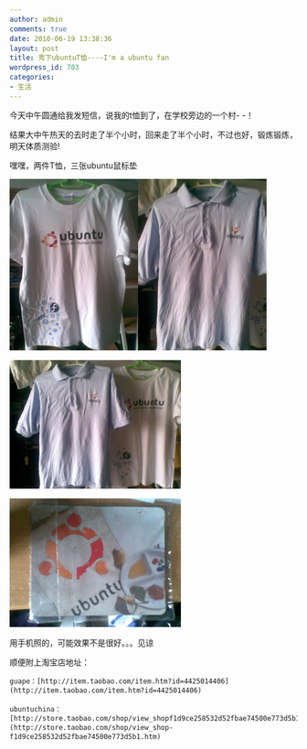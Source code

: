 ```yaml
---
author: admin
comments: true
date: 2010-06-19 13:38:36
layout: post
title: 秀下ubuntuT恤----I'm a ubuntu fan
wordpress_id: 703
categories:
- 生活
---
```


今天中午圆通给我发短信，说我的t恤到了，在学校旁边的一个村- -！  

结果大中午热天的去时走了半个小时，回来走了半个小时，不过也好，锻炼锻炼，明天体质测验!

嘿嘿，两件T恤，三张ubuntu鼠标垫  

[![](/media/images/2010-06-19-ubuntut-tee-im-a-ubuntu-fan/20100619-e1276925335351-225x300.jpg)](/media/images/2010-06-19-ubuntut-tee-im-a-ubuntu-fan/20100619.jpg)[![](/media/images/2010-06-19-ubuntut-tee-im-a-ubuntu-fan/20100619_001-e1276925399610-225x300.jpg)](/media/images/2010-06-19-ubuntut-tee-im-a-ubuntu-fan/20100619_001.jpg)  

[![](/media/images/2010-06-19-ubuntut-tee-im-a-ubuntu-fan/20100619_002-300x225.jpg)](/media/images/2010-06-19-ubuntut-tee-im-a-ubuntu-fan/20100619_002.jpg)

[![](/media/images/2010-06-19-ubuntut-tee-im-a-ubuntu-fan/20100619_003-300x225.jpg)](/media/images/2010-06-19-ubuntut-tee-im-a-ubuntu-fan/20100619_003.jpg)

用手机照的，可能效果不是很好。。。见谅

顺便附上淘宝店地址：

    guape：[http://item.taobao.com/item.htm?id=4425014406](http://item.taobao.com/item.htm?id=4425014406)

    ubuntuchina：[http://store.taobao.com/shop/view_shopf1d9ce258532d52fbae74500e773d5b1.htm](http://store.taobao.com/shop/view_shop-f1d9ce258532d52fbae74500e773d5b1.htm)

